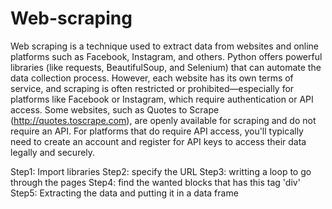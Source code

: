 # Web-scraping
Web scraping is a technique used to extract data from websites and online platforms such as Facebook, Instagram, and others. Python offers powerful libraries (like requests, BeautifulSoup, and Selenium) that can automate the data collection process.
However, each website has its own terms of service, and scraping is often restricted or prohibited—especially for platforms like Facebook or Instagram, which require authentication or API access.
Some websites, such as Quotes to Scrape (http://quotes.toscrape.com), are openly available for scraping and do not require an API. For platforms that do require API access, you'll typically need to create an account and register for API keys to access their data legally and securely.

Step1: Import libraries
Step2: specify the URL
Step3: writting  a loop to go through the pages
Step4: find the wanted blocks that has this tag 'div'
Step5: Extracting the data and putting it in a data frame

